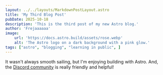 ```yaml
---
layout: ../../layouts/MarkdownPostLayout.astro
title: 'My Third Blog Post'
pubDate: 2025-10-18
description: 'This is the third post of my new Astro blog.'
author: 'Frejaaaaaa'
image:
    url: 'https://docs.astro.build/assets/rose.webp'
    alt: 'The Astro logo on a dark background with a pink glow.'
tags: ["astro", "blogging", "learning in public", ]
---
```

It wasn't always smooth sailing, but I'm enjoying building with Astro. And, the [Discord community](https://astro.build/chat) is really friendly and helpful!
